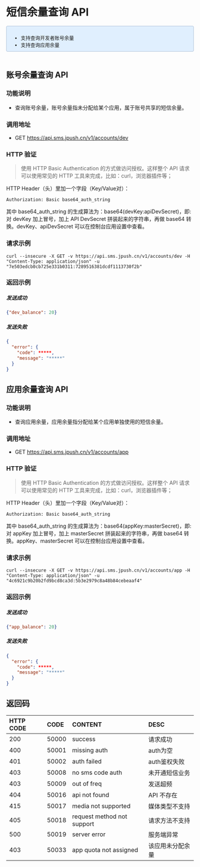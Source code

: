 # 短信余量查询 API
<div style="font-size:13px;background: #E0EFFE;border: 1px solid #ACBFD7;border-radius: 3px;padding: 8px 16px;">
<ul style="margin-bottom: 0;">
<li>支持查询开发者账号余量</li>
<li>支持查询应用余量</li>
</ul>
</div>
</br>

## 账号余量查询 API

### 功能说明

- 查询账号余量，账号余量指未分配给某个应用，属于账号共享的短信余量。

### 调用地址

- GET https://api.sms.jpush.cn/v1/accounts/dev

### HTTP 验证
> 使用 HTTP Basic Authentication 的方式做访问授权。这样整个 API 请求可以使用常见的 HTTP 工具来完成，比如：curl，浏览器插件等；

HTTP Header（头）里加一个字段（Key/Value对）：

```
Authorization: Basic base64_auth_string
```

其中 base64_auth_string 的生成算法为：base64(devKey:apiDevSecret)，即:对 devKey 加上冒号，加上 API DevSecret 拼装起来的字符串，再做 base64 转换。devKey、apiDevSecret 可以在控制台应用设置中查看。


### 请求示例

```
curl --insecure -X GET -v https://api.sms.jpush.cn/v1/accounts/dev -H "Content-Type: application/json" -u "7e503edcb0cb725e331b0311:7289516381dcdf1113730f2b"
```

### 返回示例

##### 发送成功

```json
{"dev_balance": 20}
```

##### 发送失败

```json
{
  "error": {
    "code": *****,
    "message": "*****"
  }
}
```

## 应用余量查询 API

### 功能说明

- 查询应用余量，应用余量指分配给某个应用单独使用的短信余量。

### 调用地址

- GET https://api.sms.jpush.cn/v1/accounts/app

### HTTP 验证
> 使用 HTTP Basic Authentication 的方式做访问授权。这样整个 API 请求可以使用常见的 HTTP 工具来完成，比如：curl，浏览器插件等；

HTTP Header（头）里加一个字段（Key/Value对）：

```
Authorization: Basic base64_auth_string
```

其中 base64_auth_string 的生成算法为：base64(appKey:masterSecret)，即:对 appKey 加上冒号，加上 masterSecret 拼装起来的字符串，再做 base64 转换。appKey、masterSecret 可以在控制台应用设置中查看。


### 请求示例

```
curl --insecure -X GET -v https://api.sms.jpush.cn/v1/accounts/app -H "Content-Type: application/json" -u "4c6921c9b20b2fd9bcd8ca3d:5b3e2979c8a48b84cebeaaf4"
```

### 返回示例

##### 发送成功

```json
{"app_balance": 20}
```

##### 发送失败

```json
{
  "error": {
    "code": *****,
    "message": "*****"
  }
}
```

## 返回码

|HTTP CODE| CODE| CONTENT  | DESC|
|:---- |:---- |:---- |:----
|200|50000|success|请求成功
|400|50001|missing auth|auth为空
|401|50002|auth failed|auth鉴权失败
|403|50008|no sms code auth|未开通短信业务
|403|50009|out of freq|发送超频
|404|50016|api not found|API 不存在
|415|50017|media not supported|媒体类型不支持
|405|50018|request method not support|请求方法不支持
|500|50019|server error|服务端异常
|403|50033|app quota not assigned|该应用未分配余量
